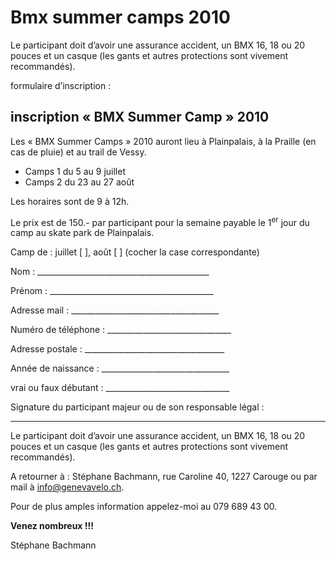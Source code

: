 # Bmx summer camps 2010

<!-- Stéphane Bachmann -->

Le participant doit d’avoir une assurance accident, un BMX 16, 18 ou 20 pouces et un casque (les gants et autres protections sont vivement recommandés).

formulaire d’inscription :

## inscription « BMX Summer Camp » 2010

Les « BMX Summer Camps » 2010 auront lieu à Plainpalais, à la Praille (en cas de pluie) et au trail de Vessy.

- Camps 1 du 5 au 9 juillet
- Camps 2 du 23 au 27 août

Les horaires sont de 9 à 12h.

Le prix est de 150.- par participant pour la semaine payable le 1<sup>er</sup> jour du camp au skate park de Plainpalais.

Camp de : juillet [  ], août [  ]  (cocher la case correspondante)

Nom : ___________________________________________

Prénom : _________________________________________

Adresse mail : _____________________________________

Numéro de téléphone : _______________________________

Adresse postale : ___________________________________

Année de naissance : ________________________________

vrai ou faux débutant : _______________________________

Signature du participant majeur ou de son responsable légal :

______________________

Le participant doit d’avoir une assurance accident, un BMX 16, 18 ou 20 pouces et un casque (les gants et autres protections sont vivement recommandés).

A retourner à : Stéphane Bachmann, rue Caroline 40, 1227 Carouge ou par mail à [info@genevavelo.ch](mailto:info@genevavelo.ch).

Pour de plus amples information appelez-moi au 079 689 43 00.

**Venez nombreux !!!**

Stéphane Bachmann
